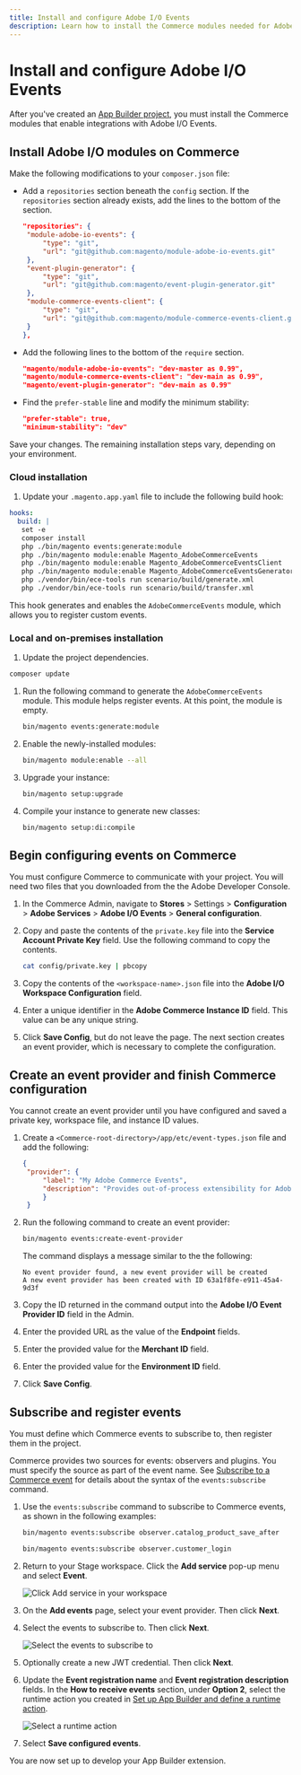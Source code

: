 ```yaml
---
title: Install and configure Adobe I/O Events
description: Learn how to install the Commerce modules needed for Adobe I/O Events and configure both Commerce and your existing Adobe App Builder project.
---
```


# Install and configure Adobe I/O Events

After you've created an [App Builder project](./project-setup.md), you must install the Commerce modules that enable integrations with Adobe I/O Events.

## Install Adobe I/O modules on Commerce

Make the following modifications to your `composer.json` file:

*  Add a `repositories` section beneath the `config` section. If the `repositories` section already exists, add the lines to the bottom of the section.

   ```json
   "repositories": {
    "module-adobe-io-events": {
        "type": "git",
        "url": "git@github.com:magento/module-adobe-io-events.git"
    },
    "event-plugin-generator": {
        "type": "git",
        "url": "git@github.com:magento/event-plugin-generator.git"
    },
    "module-commerce-events-client": {
        "type": "git",
        "url": "git@github.com:magento/module-commerce-events-client.git"
    }
   },
   ```

*  Add the following lines to the bottom of the `require` section.

   ```json
   "magento/module-adobe-io-events": "dev-master as 0.99",
   "magento/module-commerce-events-client": "dev-main as 0.99",
   "magento/event-plugin-generator": "dev-main as 0.99"
   ```

*  Find the `prefer-stable` line and modify the minimum stability:

   ```json
   "prefer-stable": true,
   "minimum-stability": "dev"
   ```

Save your changes. The remaining installation steps vary, depending on your environment.

### Cloud installation

1. Update your `.magento.app.yaml` file to include the following build hook:

```yaml
hooks:
  build: |
   set -e
   composer install
   php ./bin/magento events:generate:module
   php ./bin/magento module:enable Magento_AdobeCommerceEvents
   php ./bin/magento module:enable Magento_AdobeCommerceEventsClient
   php ./bin/magento module:enable Magento_AdobeCommerceEventsGenerator
   php ./vendor/bin/ece-tools run scenario/build/generate.xml
   php ./vendor/bin/ece-tools run scenario/build/transfer.xml
```

This hook generates and enables the `AdobeCommerceEvents` module, which allows you to register custom events.

<!--Note to reviewer: I deleted references of bin/magento events:metadata:populate because I'm going to assume that a custom module with specific pre-defined events isn't available at initial installation/configuration. I will create a separate "Module development/integration" topic that addresses this command. -->

### Local and on-premises installation

1. Update the project dependencies.

  ```bash
  composer update
  ```

1. Run the following command to generate the `AdobeCommerceEvents` module. This module helps register  events. At this point, the module is empty.

   ```bash
   bin/magento events:generate:module
   ```

1. Enable the newly-installed modules:

   ```bash
   bin/magento module:enable --all
   ```

1. Upgrade your instance:

   ```bash
   bin/magento setup:upgrade
   ```

1. Compile your instance to generate new classes:

   ```bash
   bin/magento setup:di:compile
   ```

## Begin configuring events on Commerce

You must configure Commerce to communicate with your project. You will need two files that you downloaded from the the Adobe Developer Console.

1. In the Commerce Admin, navigate to **Stores** > Settings > **Configuration** > **Adobe Services** > **Adobe I/O Events** > **General configuration**.

1. Copy and paste the contents of the `private.key` file into the **Service Account Private Key** field. Use the following command to copy the contents.

   ```bash
   cat config/private.key | pbcopy
   ```

1. Copy the contents of the `<workspace-name>.json` file into the **Adobe I/O Workspace Configuration** field.

1. Enter a unique identifier in the **Adobe Commerce Instance ID** field. This value can be any unique string.

1. Click **Save Config**, but do not leave the page. The next section creates an event provider, which is necessary to complete the configuration.

## Create an event provider and finish Commerce configuration

You cannot create an event provider until you have configured and saved a private key, workspace file, and instance ID values.

1. Create a `<Commerce-root-directory>/app/etc/event-types.json` file and add the following:

   ```json
   {
    "provider": {
        "label": "My Adobe Commerce Events",
        "description": "Provides out-of-process extensibility for Adobe Commerce"
        }
    }
    ```

1. Run the following command to create an event provider:

   ```bash
   bin/magento events:create-event-provider
   ```

   The command displays a message similar to the the following:

   ```terminal
   No event provider found, a new event provider will be created
   A new event provider has been created with ID 63a1f8fe-e911-45a4-9d3f
   ```

1. Copy the ID returned in the command output into the **Adobe I/O Event Provider ID** field in the Admin.

1. Enter the provided URL as the value of the **Endpoint** fields.

1. Enter the provided value for the **Merchant ID** field.

1. Enter the provided value for the **Environment ID** field.

1. Click **Save Config**.

## Subscribe and register events

You must define which Commerce events to subscribe to, then register them in the project.

Commerce provides two sources for events: observers and plugins. You must specify the source as part of the event name. See [Subscribe to a Commerce event](./commands.md) for details about the syntax of the `events:subscribe` command.

1. Use the `events:subscribe` command to subscribe to Commerce events, as shown in the following examples:

   ```bash
   bin/magento events:subscribe observer.catalog_product_save_after
   ```

   ```bash
   bin/magento events:subscribe observer.customer_login
   ```

1. Return to your Stage workspace. Click the **Add service** pop-up menu and select **Event**.

   ![Click Add service in your workspace](../_images/add-event.png)

1. On the **Add events** page, select your event provider. Then click **Next**.

1. Select the events to subscribe to. Then click **Next**.

   ![Select the events to subscribe to](../_images/config-event-registration.png)

1. Optionally create a new JWT credential. Then click **Next**.

1. Update the **Event registration name** and **Event registration description** fields. In the **How to receive events** section, under **Option 2**, select the runtime action you created in [Set up App Builder and define a runtime action](#set-up-app-builder-and-define-a-runtime-action).

   ![Select a runtime action](../_images/select-runtime-action.png)

1. Select **Save configured events**.

You are now set up to develop your App Builder extension.
